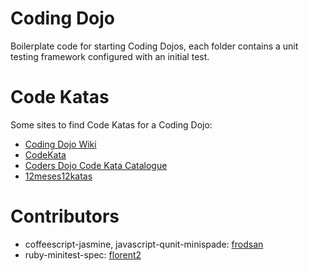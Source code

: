 # Coding Dojo
Boilerplate code for starting Coding Dojos, each folder contains a unit testing framework configured with an initial test.

# Code Katas
Some sites to find Code Katas for a Coding Dojo:
* [Coding Dojo Wiki](http://codingdojo.org/cgi-bin/wiki.pl?KataCatalogue)
* [CodeKata](http://codekata.pragprog.com/)
* [Coders Dojo Code Kata Catalogue](http://content.codersdojo.org/code-kata-catalogue/)
* [12meses12katas](https://github.com/12meses12katas)

# Contributors
* coffeescript-jasmine, javascript-qunit-minispade: [frodsan](https://github.com/frodsan)
* ruby-minitest-spec: [florent2](https://github.com/florent2)
